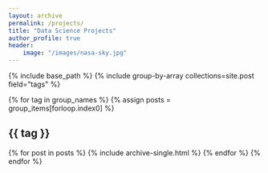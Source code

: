 ```yaml
---
layout: archive
permalink: /projects/
title: "Data Science Projects"
author_profile: true
header:
    image: "/images/nasa-sky.jpg"
---
```


{% include base_path %}
{% include group-by-array collections=site.post field="tags" %}

{% for tag in group_names %}
    {% assign posts = group_items[forloop.index0] %}
    <h2 id="{{ tag | slugfy }}" class="archive__subtitle">{{ tag }}</h2>
    {% for post in posts %}
        {% include archive-single.html %}
    {% endfor %}
{% endfor %}